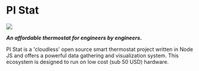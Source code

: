 # PI Stat

[![](https://api.travis-ci.com/NateZimmer/piStat.svg?branch=master)](https://travis-ci.com/NateZimmer/piStat)


***An affordable thermostat for engineers by engineers.*** 

PI Stat is a 'cloudless' open source smart thermostat project written in Node JS and offers a powerful data gathering and visualization system. This ecosystem is designed to run on low cost (sub 50 USD) hardware. 

